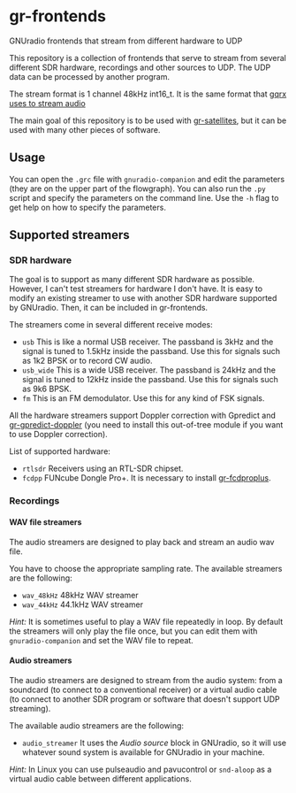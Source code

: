 # gr-frontends
GNUradio frontends that stream from different hardware to UDP

This repository is a collection of frontends that serve to stream from several
different SDR hardware, recordings and other sources to UDP. The UDP data can be
processed by another program.

The stream format is 1 channel 48kHz int16_t. It is the same format that
[gqrx uses to stream audio](http://gqrx.dk/doc/streaming-audio-over-udp)

The main goal of this repository is to be used with
[gr-satellites](https://github.com/daniestevez/gr-satellites), but it can be
used with many other pieces of software.

## Usage

You can open the `.grc` file with `gnuradio-companion` and edit the parameters
(they are on the upper part of the flowgraph). You can also run the `.py` script
and specify the parameters on the command line. Use the `-h` flag to get help
on how to specify the parameters.

## Supported streamers

### SDR hardware

The goal is to support as many different SDR hardware as possible. However, I
can't test streamers for hardware I don't have. It is easy to modify an existing
streamer to use with another SDR hardware supported by GNUradio. Then, it can be
included in gr-frontends.

The streamers come in several different receive modes:

  * `usb` This is like a normal USB receiver. The passband is 3kHz and the
    signal is tuned to 1.5kHz inside the passband. Use this for signals such as
    1k2 BPSK or to record CW audio.
  * `usb_wide` This is a wide USB receiver. The passband is 24kHz and the signal
    is tuned to 12kHz inside the passband. Use this for signals such as 9k6
    BPSK.
  * `fm` This is an FM demodulator. Use this for any kind of FSK signals.

All the hardware streamers support Doppler correction with Gpredict and
[gr-gpredict-doppler](https://github.com/wnagele/gr-gpredict-doppler) (you need
to install this out-of-tree module if you want to use Doppler correction).

List of supported hardware:

  * `rtlsdr` Receivers using an RTL-SDR chipset.
  * `fcdpp` FUNcube Dongle Pro+. It is necessary to install
    [gr-fcdproplus](https://github.com/dl1ksv/gr-fcdproplus).

### Recordings

#### WAV file streamers

The audio streamers are designed to play back and stream an audio wav file.

You have to choose the appropriate sampling rate. The available streamers are the following:

  * `wav_48kHz` 48kHz WAV streamer
  * `wav_44kHz` 44.1kHz WAV streamer

*Hint:* It is sometimes useful to play a WAV file repeatedly in loop. By default
 the streamers will only play the file once, but you can edit them with
 `gnuradio-companion` and set the WAV file to repeat.
 
#### Audio streamers

The audio streamers are designed to stream from the audio system: from a
soundcard (to connect to a conventional receiver) or a virtual audio cable (to
connect to another SDR program or software that doesn't support UDP streaming).

The available audio streamers are the following:

  * `audio_streamer` It uses the *Audio source* block in GNUradio, so it will
    use whatever sound system is available for GNUradio in your machine.

*Hint:* In Linux you can use pulseaudio and pavucontrol or `snd-aloop` as a
 virtual audio cable between different applications.
